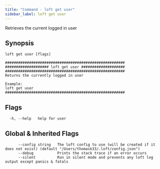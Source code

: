 ```yaml
---
title: "Command - loft get user"
sidebar_label: loft get user
---
```



Retrieves the current logged in user

## Synopsis


```
loft get user [flags]
```

```
#######################################################
#################### loft get user ####################
#######################################################
Returns the currently logged in user

Example:
loft get user
#######################################################
```


## Flags

```
  -h, --help   help for user
```


## Global & Inherited Flags

```
      --config string   The loft config to use (will be created if it does not exist) (default "/Users/thomask33/.loft/config.json")
      --debug           Prints the stack trace if an error occurs
      --silent          Run in silent mode and prevents any loft log output except panics & fatals
```


